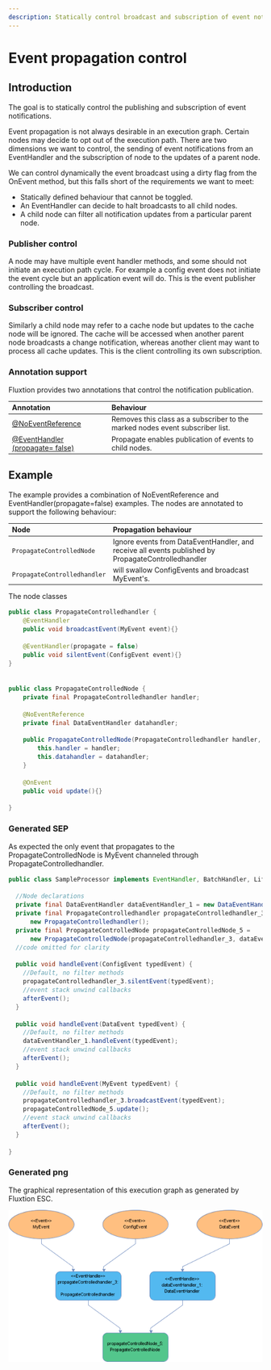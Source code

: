 ```yaml
---
description: Statically control broadcast and subscription of event notifications
---
```


# Event propagation control

## Introduction

The goal is to statically control the publishing and subscription of event notifications. 

Event propagation is not always desirable in an execution graph. Certain nodes may decide to opt out of the execution path. There are two dimensions we want to control, the sending of event notifications from an EventHandler and the subscription of node to the updates of a parent node.

We can control dynamically the event broadcast using a dirty flag from the OnEvent method, but this falls short of the requirements we want to meet:

* Statically defined behaviour that cannot be toggled.
* An EventHandler can decide to halt broadcasts to all child nodes.
* A child node can filter all notification updates from a particular parent node.

### Publisher control

A node may have multiple event handler methods, and some should not initiate an execution path cycle. For example a config event does not initiate the event cycle but an application event will do. This is the event publisher controlling the broadcast.

### Subscriber control

Similarly a child node may refer to a cache node but updates to the cache node will be ignored. The cache will be accessed when another parent node broadcasts a change notification, whereas another client may want to process all cache updates. This is the client controlling its own subscription.

### Annotation support

Fluxtion provides two annotations that control the notification publication.

| Annotation | Behaviour |
| :--- | :--- |
| [@NoEventReference](https://github.com/v12technology/fluxtion/blob/master/builder/src/main/java/com/fluxtion/api/annotations/NoEventReference.java) | Removes this class as a subscriber to the marked nodes event subscriber list. |
| [@EventHandler \(propagate= false\)](https://github.com/v12technology/fluxtion/blob/master/api/src/main/java/com/fluxtion/runtime/lifecycle/EventHandler.java) | Propagate enables publication of events to child nodes. |

## Example

The example provides a combination of NoEventReference and EventHandler\(propagate=false\) examples. The nodes are annotated to support the following behaviour:

| Node | Propagation behaviour |
| :--- | :--- |
| `PropagateControlledNode`  | Ignore events from DataEventHandler, and receive all events published by PropagateControlledhandler |
| `PropagateControlledhandler` | will swallow ConfigEvents and broadcast MyEvent's. |

The node classes

```java
public class PropagateControlledhandler {
    @EventHandler
    public void broadcastEvent(MyEvent event){}
    
    @EventHandler(propagate = false)
    public void silentEvent(ConfigEvent event){}
}


public class PropagateControlledNode {
    private final PropagateControlledhandler handler;

    @NoEventReference
    private final DataEventHandler datahandler;

    public PropagateControlledNode(PropagateControlledhandler handler, DataEventHandler datahandler) {
        this.handler = handler;
        this.datahandler = datahandler;
    }
    
    @OnEvent
    public void update(){}

}

```

### Generated SEP

As expected the only event that propagates to the PropagateControlledNode is MyEvent channeled through PropagateControlledhandler.

```java
public class SampleProcessor implements EventHandler, BatchHandler, Lifecycle {

  //Node declarations
  private final DataEventHandler dataEventHandler_1 = new DataEventHandler();
  private final PropagateControlledhandler propagateControlledhandler_3 =
      new PropagateControlledhandler();
  private final PropagateControlledNode propagateControlledNode_5 =
      new PropagateControlledNode(propagateControlledhandler_3, dataEventHandler_1);
  //code omitted for clarity

  public void handleEvent(ConfigEvent typedEvent) {
    //Default, no filter methods
    propagateControlledhandler_3.silentEvent(typedEvent);
    //event stack unwind callbacks
    afterEvent();
  }

  public void handleEvent(DataEvent typedEvent) {
    //Default, no filter methods
    dataEventHandler_1.handleEvent(typedEvent);
    //event stack unwind callbacks
    afterEvent();
  }

  public void handleEvent(MyEvent typedEvent) {
    //Default, no filter methods
    propagateControlledhandler_3.broadcastEvent(typedEvent);
    propagateControlledNode_5.update();
    //event stack unwind callbacks
    afterEvent();
  }

}
```

### Generated png

The graphical representation of this execution graph as generated by Fluxtion ESC.

![Example SEP with propagation control](../../.gitbook/assets/sampleprocessor%20%282%29.png)



